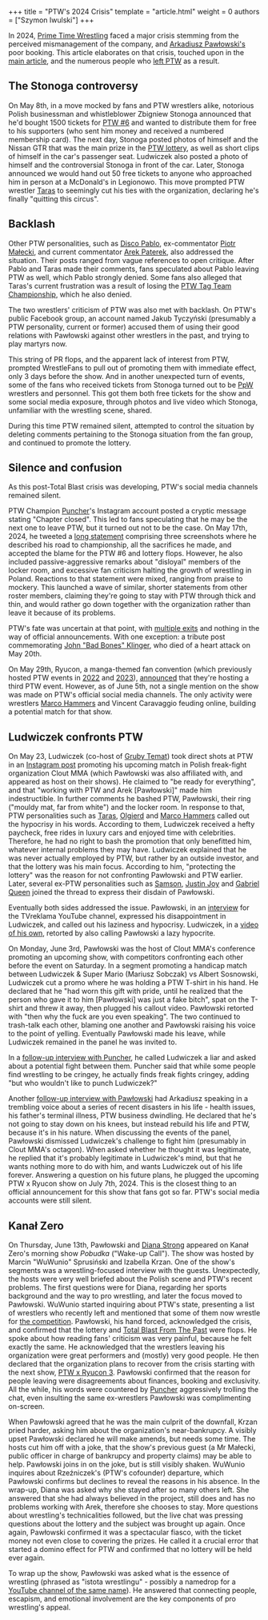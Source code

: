 +++
title = "PTW's 2024 Crisis"
template = "article.html"
weight = 0
authors = ["Szymon Iwulski"]
+++

In 2024, [Prime Time Wrestling](@/o/ptw.md) faced a major crisis stemming from the perceived mismanagement of the company, and [Arkadiusz Pawłowski's](@/w/pan-pawlowski.md) poor booking. This article elaborates on that crisis, touched upon in the [main article](@/o/ptw.md#Crisis-after-Total-Blast-From-The-Past), and the numerous people who [left PTW](@/a/ptw-exits.md) as a result.

<!-- more -->

## The Stonoga controversy

On May 8th, in a move mocked by fans and PTW wrestlers alike, notorious Polish businessman and whistleblower Zbigniew Stonoga announced that he'd bought 1500 tickets for [PTW #6](@/e/ptw/2024-05-11-ptw-6.md) and wanted to distribute them for free to his supporters (who sent him money and received a numbered membership card).
The next day, Stonoga posted photos of himself and the Nissan GTR that was the main prize in the [PTW lottery](@/o/ptw.md#the-lottery), as well as short clips of himself in the car's passenger seat.
Ludwiczek also posted a photo of himself and the controversial Stonoga in front of the car.
Later, Stonoga announced we would hand out 50 free tickets to anyone who approached him in person at a McDonald's in Legionowo.
This move prompted PTW wrestler [Taras](@/w/taras.md) to seemingly cut his ties with the organization, declaring he's finally "quitting this circus".

## Backlash

Other PTW personalities, such as [Disco Pablo](@/w/disco-pablo.md), ex-commentator [Piotr Małecki](@/w/piotr-malecki.md), and current commentator [Arek Paterek](@/w/arek-paterek.md), also addressed the situation.
Their posts ranged from vague references to open critique. After Pablo and Taras made their comments, fans speculated about Pablo leaving PTW as well, which Pablo strongly denied.
Some fans also alleged that Taras's current frustration was a result of losing the [PTW Tag Team Championship](@/c/ptw-tag-team-championship.md), which he also denied.

The two wrestlers' criticism of PTW was also met with backlash. On PTW's public Facebook group, an account named Jakub Tyczyński (presumably a PTW personality, current or former) accused them of using their good relations with Pawłowski against other wrestlers in the past, and trying to play martyrs now.

This string of PR flops, and the apparent lack of interest from PTW, prompted WrestleFans to pull out of promoting them with immediate effect, only 3 days before the show. And in another unexpected turn of events, some of the fans who received tickets from Stonoga turned out to be [PpW](@/o/ppw.md) wrestlers and personnel. This got them both free tickets for the show and some social media exposure, through photos and live video which Stonoga, unfamiliar with the wrestling scene, shared.

During this time PTW remained silent, attempted to control the situation by deleting comments pertaining to the Stonoga situation from the fan group, and continued to promote the lottery.

## Silence and confusion

As this post-Total Blast crisis was developing, PTW's social media channels remained silent.

PTW Champion [Puncher](@/w/puncher.md)'s Instagram account posted a cryptic message stating "Chapter closed".
This led to fans speculating that he may be the next one to leave PTW, but it turned out not to be the case.
On May 17th, 2024, he tweeted a [long statement][puncher-statement] comprising three screenshots where he described his road to championship, all the sacrifices he made, and accepted the blame for the PTW #6 and lottery flops.
However, he also included passive-aggressive remarks about "disloyal" members of the locker room, and excessive fan criticism halting the growth of wrestling in Poland.
Reactions to that statement were mixed, ranging from praise to mockery.
This launched a wave of similar, shorter statements from other roster members, claiming they're going to stay with PTW through thick and thin, and would rather go down together with the organization rather than leave it because of its problems.

PTW's fate was uncertain at that point, with [multiple exits](@/a/ptw-exits.md) and nothing in the way of official announcements.
With one exception: a tribute post commemorating [John "Bad Bones" Klinger](@/w/bad-bones.md), who died of a heart attack on May 20th.

On May 29th, Ryucon, a manga-themed fan convention (which previously hosted PTW events in [2022](@/e/ptw/2022-07-31-ptw-x-ryucon.md) and [2023](@/e/ptw/2023-07-16-ptw-x-ryucon.md)), [announced][ptw-ryucon-3] that they're hosting a third PTW event.
However, as of June 5th, not a single mention on the show was made on PTW's official social media channels.
The only activity were wrestlers [Marco Hammers](@/w/marco-hammers.md) and Vincent Caravaggio feuding online, building a potential match for that show.

## Ludwiczek confronts PTW

On May 23, Ludwiczek (co-host of [Gruby Temat](@/o/ptw.md#new-youtube-show-gruby-temat)) took direct shots at PTW in an [Instagram post][ludwiczek-vs-ptw-instagram] promoting his upcoming match in Polish freak-fight organization Clout MMA (which Pawłowski was also affiliated with, and appeared as host on their shows).
He claimed to "be ready for everything", and that "working with PTW and Arek [Pawłowski]" made him indestructible.
In further comments he bashed PTW, Pawłowski, their ring ("mouldy mat, far from white") and the locker room.
In response to that, PTW personalities such as [Taras](@/w/taras.md), [Olgierd](@/w/olgierd.md) and [Marco Hammers](@/w/marco-hammers.md) called out the hypocrisy in his words.
According to them, Ludwiczek received a hefty paycheck, free rides in luxury cars and enjoyed time with celebrities. Therefore, he had no right to bash the promotion that only benefitted him, whatever internal problems they may have.
Ludwiczek explained that he was never actually employed by PTW, but rather by an outside investor, and that the lottery was his main focus.
According to him, "protecting the lottery" was the reason for not confronting Pawłowski and PTW earlier.
Later, several ex-PTW personalities such as [Samson](@/w/samson.md), [Justin Joy](@/w/justin-joy.md) and [Gabriel Queen](@/w/gabriel-queen.md) joined the thread to express their disdain of Pawłowski.

Eventually both sides addressed the issue. Pawłowski, in an [interview][pawlowski-tvreklamy] for the TVreklama YouTube channel, expressed his disappointment in Ludwiczek, and called out his laziness and hypocrisy.
Ludwiczek, in a [video of his own][ludwiczek-klamstwa-pawlowskiego], retorted by also calling Pawłowski a lazy hypocrite.

On Monday, June 3rd, Pawłowski was the host of Clout MMA's conference promoting an upcoming show, with competitors confronting each other before the event on Saturday.
In a segment promoting a handicap match between Ludwiczek & Super Mario (Mariusz Sobczak) vs Albert Sosnowski, Ludwiczek cut a promo where he was holding a PTW T-shirt in his hand.
He declared that he "had worn this gift with pride, until he realized that the person who gave it to him [Pawłowski] was just a fake bitch", spat on the T-shirt and threw it away, then plugged his callout video.
Pawłowski retorted with "then why the fuck are you even speaking".
The two continued to trash-talk each other, blaming one another and Pawłowski raising his voice to the point of yelling.
Eventually Pawłowski made his leave, while Ludwiczek remained in the panel he was invited to.

In a [follow-up interview with Puncher][followup-puncher], he called Ludwiczek a liar and asked about a potential fight between them.
Puncher said that while some people find wrestling to be cringey, he actually finds freak fights cringey, adding "but who wouldn't like to punch Ludwiczek?"

Another [follow-up interview with Pawłowski][followup-pawlowski] had Arkadiusz speaking in a trembling voice about a series of recent disasters in his life - health issues, his father's terminal illness, PTW business dwindling.
He declared that he's not going to stay down on his knees, but instead rebuild his life and PTW, because it's in his nature.
When discussing the events of the panel, Pawłowski dismissed Ludwiczek's challenge to fight him (presumably in Clout MMA's octagon).
When asked whether he thought it was legitimate, he replied that it's probably legitimate in Ludwiczek's mind, but that he wants nothing more to do with him, and wants Ludwiczek out of his life forever.
Answering a question on his future plans, he plugged the upcoming PTW x Ryucon show on July 7th, 2024. This is the closest thing to an official announcement for this show that fans got so far. PTW's social media accounts were still silent.

## Kanał Zero

On Thursday, June 13th, Pawłowski and [Diana Strong](@/w/diana-strong.md) appeared on Kanał Zero's morning show _Pobudka_ ("Wake-up Call"). The show was hosted by Marcin "WuWunio" Sprusiński and Izabella Krzan.
One of the show's segments was a wrestling-focused interview with the guests. Unexpectedly, the hosts were very well briefed about the Polish scene and PTW's recent problems.
The first questions were for Diana, regarding her sports background and the way to pro wrestling, and later the focus moved to Pawłowski.
WuWunio started inquiring about PTW's state, presenting a list of wrestlers who recently left and mentioned that some of them now wrestle for [the competition](@/o/ppw.md).
Pawłowski, his hand forced, acknowledged the crisis, and confirmed that the lottery and [Total Blast From The Past](@/e/ptw/2024-05-11-ptw-6.md) were flops.
He spoke about how reading fans' criticism was very painful, because he felt exactly the same. He acknowledged that the wrestlers leaving his organization were great performers and (mostly) very good people.
He then declared that the organization plans to recover from the crisis starting with the next show, [PTW x Ryucon 3](@/e/ptw/2024-07-07-ptw-x-ryucon.md).
Pawłowski confirmed that the reason for people leaving were disagreements about finances, booking and exclusivity. All the while, his words were countered by [Puncher](@/w/puncher.md) aggressively trolling the chat, even insulting the same ex-wrestlers Pawłowski was complimenting on-screen.

When Pawłowski agreed that he was the main culprit of the downfall, Krzan pried harder, asking him about the organization's near-bankrupcy. A visibly upset Pawłowski declared he will make amends, but needs some time.
The hosts cut him off with a joke, that the show's previous guest (a Mr Małecki, public officer in charge of bankrupcy and property claims) may be able to help.
Pawłowski joins in on the joke, but is still visibly shaken. WuWunio inquires about Rzeźniczek's (PTW's cofounder) departure, which Pawłowski confirms but declines to reveal the reasons in his absence.
In the wrap-up, Diana was asked why she stayed after so many others left. She answered that she had always believed in the project, still does and has no problems working with Arek, therefore she chooses to stay.
More questions about wrestling's technicalities followed, but the live chat was pressing questions about the lottery and the subject was brought up again.
Once again, Pawłowski confirmed it was a spectacular fiasco, with the ticket money not even close to covering the prizes. He called it a crucial error that started a domino effect for PTW and confirmed that no lottery will be held ever again.

To wrap up the show, Pawłowski was asked what is the essence of wrestling (phrased as "istota wrestlingu" - possibly a namedrop for a [YouTube channel of the same name](https://www.youtube.com/@IstotaWrestlingu/)).
He answered that connecting people, escapism, and emotional involvement are the key components of pro wrestling's appeal.


[puncher-statement]: https://x.com/PuncherShow/status/1791560657453678715
[ptw-ryucon-3]: https://www.instagram.com/p/C7ju1yYI5UF/
[ludwiczek-vs-ptw-instagram]: https://www.instagram.com/p/C7RgkT-oSOb
[pawlowski-tvreklamy]: https://www.youtube.com/watch?v=l46enZVs2f0
[ludwiczek-klamstwa-pawlowskiego]: https://www.youtube.com/watch?v=V39f6SNRUJ8&t=444s
[followup-puncher]: https://www.youtube.com/watch?v=m2kZZBAqmuo
[followup-pawlowski]: https://www.youtube.com/watch?v=F4PknaxqojM&t=73s
